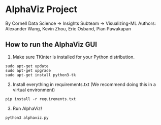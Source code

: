# AlphaViz Project

By Cornell Data Science -> Insights Subteam -> Visualizing-ML
Authors: Alexander Wang, Kevin Zhou, Eric Osband, Pian Pawakapan

## How to run the AlphaViz GUI

1) Make sure TKinter is installed for your Python distribution.
```
sudo apt-get update
sudo apt-get upgrade
sudo apt-get install python3-tk
```

2) Install everything in requirements.txt (We recommend doing this in a virtual environment)

```
pip install -r requirements.txt
```

3) Run AlphaViz!

```
python3 alphaviz.py
```
